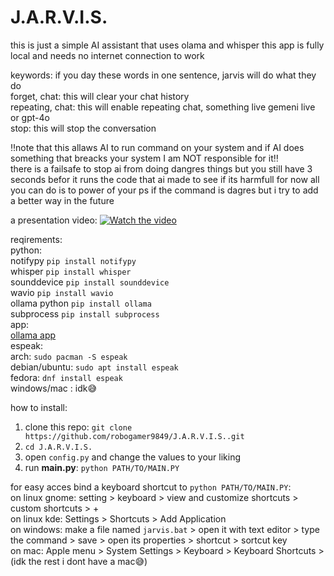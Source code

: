 # J.A.R.V.I.S.
this is just a simple AI assistant that uses olama and whisper
this app is fully local and needs no internet connection to work

keywords: if you day these words in one sentence, jarvis will do what they do</br>
forget, chat: this will clear your chat history</br>
repeating, chat: this will enable repeating chat, something live gemeni live or gpt-4o</br>
stop: this will stop the conversation</br>

‼️note that this allaws AI to run command on your system and if AI does something that breacks your system I am NOT responsible for it‼️</br>
 there is a failsafe to stop ai from doing dangres things but you still have 3 seconds befor it runs the code that ai made to see if its harmfull
 for now all you can do is to power of your ps if the command is dagres but i try to add a better way in the future</br>

a presentation video:
[![Watch the video](https://github.com/user-attachments/assets/87a30e82-adac-4c91-a78d-03da7f0ee324)](https://github.com/user-attachments/assets/d23b8733-ebd4-4a9b-9468-1d950d6c52fc)




reqirements:</br>
python:</br>
notifypy `pip install notifypy`</br>
whisper `pip install whisper`</br>
sounddevice `pip install sounddevice`</br>
wavio `pip install wavio`</br>
ollama python `pip install ollama`</br>
subprocess `pip install subprocess`</br>
app:</br>
[ollama app](www.ollama.com)</br>
 espeak:</br> 
  arch: `sudo pacman -S espeak`</br> 
  debian/ubuntu: `sudo apt install espeak`</br> 
  fedora: `dnf install espeak`</br> 
  windows/mac : idk😅

how to install:</br>
1. clone this repo: `git clone https://github.com/robogamer9849/J.A.R.V.I.S..git`</br>
2. `cd J.A.R.V.I.S.`
3. open `config.py` and change the values to your liking</br>
4. run **main.py**: `python PATH/TO/MAIN.PY`</br>

for easy acces bind a keyboard shortcut to `python PATH/TO/MAIN.PY`:</br>
on linux gnome: setting > keyboard > view and customize shortcuts > custom shortcuts > +</br>
on linux kde: Settings > Shortcuts > Add Application</br>
on windows: make a file named `jarvis.bat` > open it with text editor > type the command > save > open its properties > shortcut > sortcut key</br>
on mac: Apple menu  > System Settings > Keyboard > Keyboard Shortcuts > (idk the rest i dont have a mac😅)</br>
